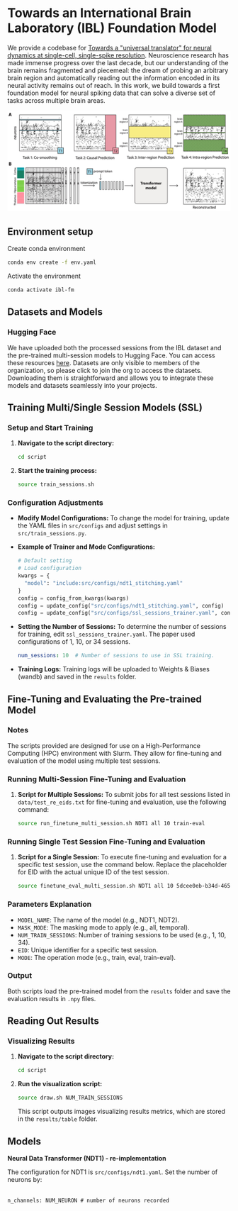 # Towards an International Brain Laboratory (IBL) Foundation Model

We provide a codebase for [Towards a "universal translator" for neural dynamics at single-cell, single-spike resolution](https://arxiv.org/abs/2407.14668). Neuroscience research has made immense progress over the last decade, but our understanding of the brain remains fragmented and piecemeal: the dream of probing an arbitrary brain region and automatically reading out the information encoded in its neural activity remains out of reach. In this work, we build towards a first foundation model for neural spiking data that can solve a diverse set of tasks across multiple brain areas.

<p align="center">
    <img src=assets/figure_1.jpg />
</p>

## Environment setup

Create conda environment

```bash
conda env create -f env.yaml
```

Activate the environment

```bash
conda activate ibl-fm
```

## Datasets and Models

### Hugging Face

We have uploaded both the processed sessions from the IBL dataset and the pre-trained multi-session models to Hugging Face. You can access these resources [here](https://huggingface.co/ibl-foundation-model). Datasets are only visible to members of the organization, so please click to join the org to access the datasets. Downloading them is straightforward and allows you to integrate these models and datasets seamlessly into your projects. 

## Training Multi/Single Session Models (SSL)

### Setup and Start Training
1. **Navigate to the script directory:**
   ```bash
   cd script
   ```

2. **Start the training process:**
   ```bash
   source train_sessions.sh
   ```

### Configuration Adjustments
- **Modify Model Configurations:**
  To change the model for training, update the YAML files in `src/configs` and adjust settings in `src/train_sessions.py`.

- **Example of Trainer and Mode Configurations:**
  ```python
  # Default setting
  # Load configuration
  kwargs = {
    "model": "include:src/configs/ndt1_stitching.yaml"
  }
  config = config_from_kwargs(kwargs)
  config = update_config("src/configs/ndt1_stitching.yaml", config)
  config = update_config("src/configs/ssl_sessions_trainer.yaml", config)
  ```

- **Setting the Number of Sessions:**
  To determine the number of sessions for training, edit `ssl_sessions_trainer.yaml`. The paper used configurations of 1, 10, or 34 sessions.
  ```yaml
  num_sessions: 10  # Number of sessions to use in SSL training.
  ```

- **Training Logs:**
  Training logs will be uploaded to Weights & Biases (wandb) and saved in the `results` folder.

## Fine-Tuning and Evaluating the Pre-trained Model

### Notes
The scripts provided are designed for use on a High-Performance Computing (HPC) environment with Slurm. They allow for fine-tuning and evaluation of the model using multiple test sessions.

### Running Multi-Session Fine-Tuning and Evaluation
1. **Script for Multiple Sessions:**
   To submit jobs for all test sessions listed in `data/test_re_eids.txt` for fine-tuning and evaluation, use the following command:
   ```bash
   source run_finetune_multi_session.sh NDT1 all 10 train-eval
   ```

### Running Single Test Session Fine-Tuning and Evaluation
1. **Script for a Single Session:**
   To execute fine-tuning and evaluation for a specific test session, use the command below. Replace the placeholder for EID with the actual unique ID of the test session.
   ```bash
   source finetune_eval_multi_session.sh NDT1 all 10 5dcee0eb-b34d-4652-acc3-d10afc6eae68 train-eval
   ```

### Parameters Explanation
- `MODEL_NAME`: The name of the model (e.g., NDT1, NDT2).
- `MASK_MODE`: The masking mode to apply (e.g., all, temporal).
- `NUM_TRAIN_SESSIONS`: Number of training sessions to be used (e.g., 1, 10, 34).
- `EID`: Unique identifier for a specific test session.
- `MODE`: The operation mode (e.g., train, eval, train-eval).

### Output
Both scripts load the pre-trained model from the `results` folder and save the evaluation results in `.npy` files.

## Reading Out Results

### Visualizing Results
1. **Navigate to the script directory:**
   ```bash
   cd script
   ```

2. **Run the visualization script:**
   ```bash
   source draw.sh NUM_TRAIN_SESSIONS
   ```

   This script outputs images visualizing results metrics, which are stored in the `results/table` folder.
  

## Models

**Neural Data Transformer (NDT1) - re-implementation**
  
The configuration for NDT1 is `src/configs/ndt1.yaml`. Set the number of neurons by:

```

n_channels: NUM_NEURON # number of neurons recorded

```
